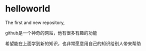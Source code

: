 # helloworld
The first and new repository, 

github是一个神奇的网站，他有很多有趣的功能

希望能在上面学到新的知识，也非常愿意用自己的知识给别人带来帮助
